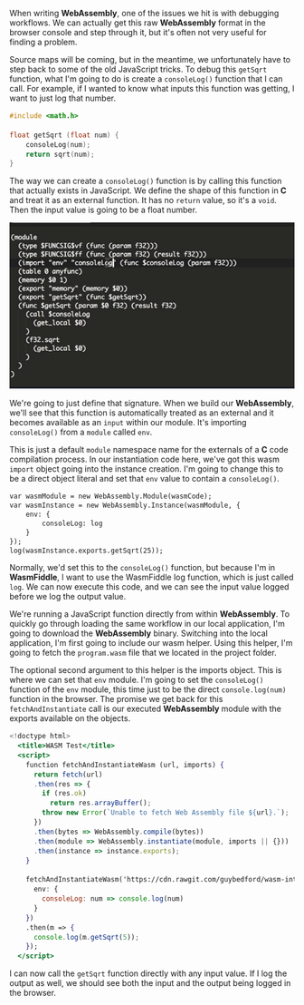 When writing **WebAssembly**, one of the issues we hit is with debugging workflows. We can actually get this raw **WebAssembly** format in the browser console and step through it, but it's often not very useful for finding a problem.

Source maps will be coming, but in the meantime, we unfortunately have to step back to some of the old JavaScript tricks. To debug this `getSqrt` function, what I'm going to do is create a `consoleLog()` function that I can call. For example, if I wanted to know what inputs this function was getting, I want to just log that number.

```C
#include <math.h>

float getSqrt (float num) {
	consoleLog(num);
	return sqrt(num);
}
```

The way we can create a `consoleLog()` function is by calling this function that actually exists in JavaScript. We define the shape of this function in **C** and treat it as an external function. It has no `return` value, so it's a `void`. Then the input value is going to be a float number.

![Built wasm](../images/javascript-call-a-javascript-function-from-webassembly-built-wasm.png)

We're going to just define that signature. When we build our **WebAssembly**, we'll see that this function is automatically treated as an external and it becomes available as an `input` within our module. It's importing `consoleLog()` from a `module` called `env`.

This is just a default `module` namespace name for the externals of a **C** code compilation process. In our instantiation code here, we've got this wasm `import` object going into the instance creation. I'm going to change this to be a direct object literal and set that `env` value to contain a `consoleLog()`.

```
var wasmModule = new WebAssembly.Module(wasmCode);
var wasmInstance = new WebAssembly.Instance(wasmModule, {
	env: {
		consoleLog: log
	}
});
log(wasmInstance.exports.getSqrt(25));
```

Normally, we'd set this to the `consoleLog()` function, but because I'm in **WasmFiddle**, I want to use the WasmFiddle log function, which is just called `log`. We can now execute this code, and we can see the input value logged before we log the output value.

We're running a JavaScript function directly from within **WebAssembly**. To quickly go through loading the same workflow in our local application, I'm going to download the **WebAssembly** binary. Switching into the local application, I'm first going to include our wasm helper. Using this helper, I'm going to fetch the `program.wasm` file that we located in the project folder.

The optional second argument to this helper is the imports object. This is where we can set that `env` module. I'm going to set the `consoleLog()` function of the `env` module, this time just to be the direct `console.log(num)` function in the browser. The promise we get back for this `fetchAndInstantiate` call is our executed **WebAssembly** module with the exports available on the objects.

```jsx
<!doctype html>
  <title>WASM Test</title>
  <script>
    function fetchAndInstantiateWasm (url, imports) {
      return fetch(url)
      .then(res => {
        if (res.ok)
          return res.arrayBuffer();
        throw new Error(`Unable to fetch Web Assembly file ${url}.`);
      })
      .then(bytes => WebAssembly.compile(bytes))
      .then(module => WebAssembly.instantiate(module, imports || {}))
      .then(instance => instance.exports);
    }

    fetchAndInstantiateWasm('https://cdn.rawgit.com/guybedford/wasm-intro/f61eb0d0/3-calling-js-from-wasm/program.wasm', {
      env: {
        consoleLog: num => console.log(num)
      }
    })
    .then(m => {
      console.log(m.getSqrt(5));
    });
  </script>
 ```

I can now call the `getSqrt` function directly with any input value. If I log the output as well, we should see both the input and the output being logged in the browser.